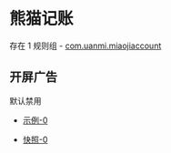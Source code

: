# 熊猫记账

存在 1 规则组 - [com.uanmi.miaojiaccount](/src/apps/com.uanmi.miaojiaccount.ts)

## 开屏广告

默认禁用

- [示例-0](https://m.gkd.li/101449500/9c0991ab-cb0e-4174-b822-504cf43f55a2)

- [快照-0](https://i.gkd.li/i/14537398)
